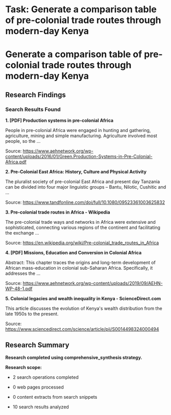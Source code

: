 # Task: Generate a comparison table of pre-colonial trade routes through modern-day Kenya

# Generate a comparison table of pre-colonial trade routes through modern-day Kenya

## Research Findings

### Search Results Found

**1. [PDF] Production systems in pre-colonial Africa**

People in pre-colonial Africa were engaged in hunting and gathering, agriculture, mining and simple manufacturing. Agriculture involved most people, so the ...

Source: https://www.aehnetwork.org/wp-content/uploads/2016/01/Green.Production-Systems-in-Pre-Colonial-Africa.pdf



**2. Pre-Colonial East Africa: History, Culture and Physical Activity**

The pluralist society of pre-colonial East Africa and present day Tanzania can be divided into four major linguistic groups – Bantu, Nilotic, Cushitic and ...

Source: https://www.tandfonline.com/doi/full/10.1080/09523361003625832



**3. Pre-colonial trade routes in Africa - Wikipedia**

The pre-colonial trade ways and networks in Africa were extensive and sophisticated, connecting various regions of the continent and facilitating the exchange ...

Source: https://en.wikipedia.org/wiki/Pre-colonial_trade_routes_in_Africa



**4. [PDF] Missions, Education and Conversion in Colonial Africa**

Abstract: This chapter traces the origins and long-term development of African mass-education in colonial sub-Saharan Africa. Specifically, it addresses the ...

Source: https://www.aehnetwork.org/wp-content/uploads/2019/09/AEHN-WP-48-1.pdf



**5. Colonial legacies and wealth inequality in Kenya - ScienceDirect.com**

This article discusses the evolution of Kenya's wealth distribution from the late 1950s to the present.

Source: https://www.sciencedirect.com/science/article/pii/S0014498324000494



## Research Summary

**Research completed using comprehensive_synthesis strategy.**


**Research scope:**

- 2 search operations completed

- 0 web pages processed

- 0 content extracts from search snippets

- 10 search results analyzed
